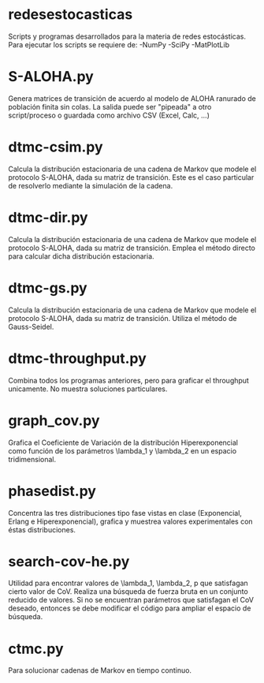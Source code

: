 # redesestocasticas
Scripts y programas desarrollados para la materia de redes estocásticas. Para ejecutar los scripts se requiere de:
	-NumPy
	-SciPy
	-MatPlotLib

S-ALOHA.py   
==========

Genera matrices de transición de acuerdo al modelo de ALOHA ranurado de población finita sin colas. La salida puede ser "pipeada" a otro script/proceso o guardada como archivo CSV (Excel, Calc, ...)


dtmc-csim.py
============

Calcula la distribución estacionaria de una cadena de Markov que modele el protocolo  S-ALOHA, dada su matriz de transición. Este es el caso particular de resolverlo mediante la simulación de la cadena.


dtmc-dir.py
===========

Calcula la distribución estacionaria de una cadena de Markov que modele el protocolo  S-ALOHA, dada su matriz de transición. Emplea el método directo para calcular dicha distribución estacionaria.


dtmc-gs.py
==========

Calcula la distribución estacionaria de una cadena de Markov que modele el protocolo  S-ALOHA, dada su matriz de transición. Utiliza el método de Gauss-Seidel.


dtmc-throughput.py
==================

Combina todos los programas anteriores, pero para graficar el throughput unicamente. No muestra soluciones particulares.


graph_cov.py
============

Grafica el Coeficiente de Variación de la distribución Hiperexponencial como función de los parámetros \lambda_1 y \lambda_2 en un espacio tridimensional.

phasedist.py
============

Concentra las tres distribuciones tipo fase vistas en clase (Exponencial, Erlang e Hiperexponencial), grafica y muestrea valores experimentales con éstas distribuciones.


search-cov-he.py
================

Utilidad para encontrar valores de \lambda_1, \lambda_2, p que satisfagan cierto valor de CoV. Realiza una búsqueda de fuerza bruta en un conjunto reducido de valores. Si no se encuentran parámetros que satisfagan el CoV deseado, entonces se debe modificar el código para ampliar el espacio de búsqueda.


ctmc.py
=======
Para solucionar cadenas de Markov en tiempo continuo.